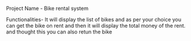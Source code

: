 Project Name - Bike rental system   



Functionalities- It will display the list of bikes and as per your choice you can get the bike on rent and then it will display the total money of the rent. and thought this you can also retun the bike
